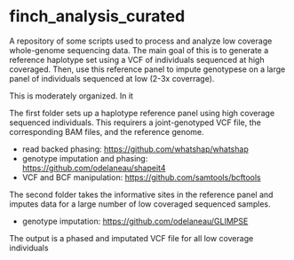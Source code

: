 # finch_analysis_curated
A repository of some scripts used to process and analyze low coverage whole-genome sequencing data. The main goal of this is to generate a reference haplotype set using a VCF of individuals sequenced at high coveraged. Then, use this reference panel to impute genotypese on a large panel of individuals sequenced at low (2-3x coverrage).

This is moderately organized. In it

The first folder sets up a haplotype reference panel using high coverage sequenced individuals. This requirers a joint-genotyped VCF file, the corresponding BAM files, and the reference genome.
- read backed phasing: https://github.com/whatshap/whatshap
- genotype imputation and phasing: https://github.com/odelaneau/shapeit4
- VCF and BCF manipulation: https://github.com/samtools/bcftools

The second folder takes the informative sites in the reference panel and imputes data for a large number of low coveraged sequenced samples.
- genotype imputation: https://github.com/odelaneau/GLIMPSE

The output is a phased and imputated VCF file for all low coverage individuals
